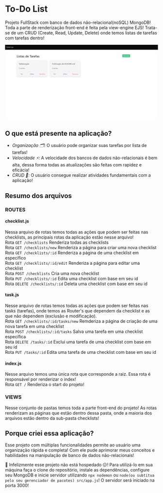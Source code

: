 # To-Do List
Projeto FullStack com banco de dados não-relacional(noSQL) MongoDB! Toda a parte de renderização front-end é feita pela view-engine EJS! Trata-se de um CRUD (Create, Read, Update, Delete) onde temos listas de tarefas com tarefas dentro!

<p align="center">
<img src="https://github.com/Arthur-Candeia/todolist-mongoDB/blob/master/public/imgToReadme.png" >
</p>

## O que está presente na aplicação?
 - _Organização 🗂️:_ O usuário pode organizar suas tarefas por lista de tarefas!
 - _Velocidade ⚡:_ A velocidade dos bancos de dados não-relacionais é bem alta, dessa forma todas as atualizações são feitas com rapidez e eficácia!
 - _CRUD 👤:_ O usuário consegue realizar atividades fundamentais com a aplicação!

## Resumo dos arquivos
### **ROUTES**

#### checklist.js
Nessa arquivo de rotas temos todas as ações que podem ser feitas nas checklists, as principais rotas da aplicação estão nesse arquivo! <br />
Rota `GET /checklists` Renderiza todas as checklists <br />
Rota `GET /checklists/new` Renderiza a página para criar uma nova checklist <br />
Rota `GET /checklists/:id` Renderiza a página de uma checklist em específico <br />
Rota `GET /checklists/:id/edit` Renderiza a página para editar uma checklist <br />
Rota `POST /checklists` Cria uma nova checklist <br />
Rota `PUT /checklists/:id` Edita uma checklist com base em seu id <br />
Rota `DELETE /checklists/:id` Deleta uma checklist com base em seu id <br />

#### task.js
Nesse arquivo de rotas temos todas as ações que podem ser feitas nas tasks (tarefas), onde temos as Router's que dependem da checklist e as que não dependem (exclusão e modificação). <br />
Rota `GET /checklists/:id/tasks/new` Remderiza a página de criação de uma nova tarefa em uma checklist <br />
Rota `POST /checklists/:id/tasks` Salva uma tarefa em uma checklist específica <br />
Rota `DELETE /tasks/:id` Exclui uma tarefa de uma checklist com base em seu id <br />
Rota `PUT /tasks/:id` Edita uma tarefa de uma checklist com base em seu id <br />

#### index.js
Nesse arquivo temos uma única rota que corresponde a raiz. Essa rota é responsável por renderizar o index! <br />
Rota `GET /` Renderiza o start do projeto! <br />


### **VIEWS**
Nesse conjunto de pastas temos toda a parte front-end do projeto! As rotas renderizam as páginas que estão dentro dessa pasta, onde a maioria dos arquivos estão dentro da sub-pasta checklists!


## Porque criei essa aplicação?
Esse projeto com múltiplas funcionalidades permite ao usuário uma organização rápida e completa! Com ele pude aprimorar meus conceitos e habilidades na manipulação de banco de dados não-relacionais!

📄 Infelizmente esse projeto não está hospedado 😕! Para utilizá-lo em sua máquina faça o clone do repositório, instale as dependências, configure seu MongoDB e inicie servidor utilizando `npx nodemon` ou `node(ou subtitua pelo seu gerenciador de pacotes) src/app.js`! O servidor será iniciado na porta 3000!